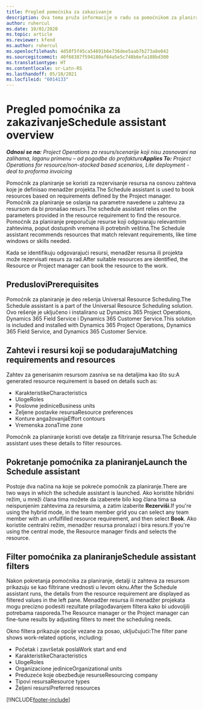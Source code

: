 ```yaml
---
title: Pregled pomoćnika za zakazivanje
description: Ova tema pruža informacije o radu sa pomoćnikom za planiranje radi rezervisanja resursa.
author: ruhercul
ms.date: 10/01/2020
ms.topic: article
ms.reviewer: kfend
ms.author: ruhercul
ms.openlocfilehash: 4d58f5f45ca54691b6e736dee5aab7b273a8e042
ms.sourcegitcommit: 40f68387f594180af64a5e5c748b6efa188bd300
ms.translationtype: HT
ms.contentlocale: sr-Latn-RS
ms.lasthandoff: 05/10/2021
ms.locfileid: "6014133"
---
```

# <a name="schedule-assistant-overview"></a><span data-ttu-id="7c6a0-103">Pregled pomoćnika za zakazivanje</span><span class="sxs-lookup"><span data-stu-id="7c6a0-103">Schedule assistant overview</span></span>

<span data-ttu-id="7c6a0-104">_**Odnosi se na:** Project Operations za resurs/scenarije koji nisu zasnovani na zalihama, laganu primenu – od pogodbe do profakture_</span><span class="sxs-lookup"><span data-stu-id="7c6a0-104">_**Applies To:** Project Operations for resource/non-stocked based scenarios, Lite deployment - deal to proforma invoicing_</span></span>

<span data-ttu-id="7c6a0-105">Pomoćnik za planiranje se koristi za rezervisanje resursa na osnovu zahteva koje je definisao menadžer projekta.</span><span class="sxs-lookup"><span data-stu-id="7c6a0-105">The Schedule assistant is used to book resources based on requirements defined by the Project manager.</span></span> <span data-ttu-id="7c6a0-106">Pomoćnik za planiranje se oslanja na parametre navedene u zahtevu za resursom da bi pronašao resurs.</span><span class="sxs-lookup"><span data-stu-id="7c6a0-106">The schedule assistant relies on the parameters provided in the resource requirement to find the resource.</span></span> <span data-ttu-id="7c6a0-107">Pomoćnik za planiranje preporučuje resurse koji odgovaraju relevantnim zahtevima, poput dostupnih vremena ili potrebnih veština.</span><span class="sxs-lookup"><span data-stu-id="7c6a0-107">The Schedule assistant recommends resources that match relevant requirements, like time windows or skills needed.</span></span>

<span data-ttu-id="7c6a0-108">Kada se identifikuju odgovarajući resursi, menadžer resursa ili projekta može rezervisati resurs za rad.</span><span class="sxs-lookup"><span data-stu-id="7c6a0-108">After suitable resources are identified, the Resource or Project manager can book the resource to the work.</span></span>

## <a name="prerequisites"></a><span data-ttu-id="7c6a0-109">Preduslovi</span><span class="sxs-lookup"><span data-stu-id="7c6a0-109">Prerequisites</span></span>

<span data-ttu-id="7c6a0-110">Pomoćnik za planiranje je deo rešenja Universal Resource Scheduling.</span><span class="sxs-lookup"><span data-stu-id="7c6a0-110">The Schedule assistant is a part of the Universal Resource Scheduling solution.</span></span> <span data-ttu-id="7c6a0-111">Ovo rešenje je uključeno i instalirano uz Dynamics 365 Project Operations, Dynamics 365 Field Service i Dynamics 365 Customer Service.</span><span class="sxs-lookup"><span data-stu-id="7c6a0-111">This solution is included and installed with Dynamics 365 Project Operations, Dynamics 365 Field Service, and Dynamics 365 Customer Service.</span></span>

## <a name="matching-requirements-and-resources"></a><span data-ttu-id="7c6a0-112">Zahtevi i resursi koji se podudaraju</span><span class="sxs-lookup"><span data-stu-id="7c6a0-112">Matching requirements and resources</span></span>

<span data-ttu-id="7c6a0-113">Zahtev za generisanim resursom zasniva se na detaljima kao što su:</span><span class="sxs-lookup"><span data-stu-id="7c6a0-113">A generated resource requirement is based on details such as:</span></span>

-   <span data-ttu-id="7c6a0-114">Karakteristike</span><span class="sxs-lookup"><span data-stu-id="7c6a0-114">Characteristics</span></span>
-   <span data-ttu-id="7c6a0-115">Uloge</span><span class="sxs-lookup"><span data-stu-id="7c6a0-115">Roles</span></span>
-   <span data-ttu-id="7c6a0-116">Poslovne jedinice</span><span class="sxs-lookup"><span data-stu-id="7c6a0-116">Business units</span></span>
-   <span data-ttu-id="7c6a0-117">Željene postavke resursa</span><span class="sxs-lookup"><span data-stu-id="7c6a0-117">Resource preferences</span></span>
-   <span data-ttu-id="7c6a0-118">Konture angažovanja</span><span class="sxs-lookup"><span data-stu-id="7c6a0-118">Effort contours</span></span>
-   <span data-ttu-id="7c6a0-119">Vremenska zona</span><span class="sxs-lookup"><span data-stu-id="7c6a0-119">Time zone</span></span>

<span data-ttu-id="7c6a0-120">Pomoćnik za planiranje koristi ove detalje za filtriranje resursa.</span><span class="sxs-lookup"><span data-stu-id="7c6a0-120">The Schedule assistant uses these details to filter resources.</span></span>

## <a name="launch-the-schedule-assistant"></a><span data-ttu-id="7c6a0-121">Pokretanje pomoćnika za planiranje</span><span class="sxs-lookup"><span data-stu-id="7c6a0-121">Launch the Schedule assistant</span></span>

<span data-ttu-id="7c6a0-122">Postoje dva načina na koje se pokreće pomoćnik za planiranje.</span><span class="sxs-lookup"><span data-stu-id="7c6a0-122">There are two ways in which the schedule assistant is launched.</span></span> <span data-ttu-id="7c6a0-123">Ako koristite hibridni režim, u mreži člana tima možete da izaberete bilo kog člana tima sa neispunjenim zahtevima za resursima, a zatim izaberite **Rezerviši**.</span><span class="sxs-lookup"><span data-stu-id="7c6a0-123">If you're using the hybrid mode, in the team member grid you can select any team member with an unfulfilled resource requirement, and then select **Book**.</span></span> <span data-ttu-id="7c6a0-124">Ako koristite centralni režim, menadžer resursa pronalazi i bira resurs.</span><span class="sxs-lookup"><span data-stu-id="7c6a0-124">If you're using the central mode, the Resource manager finds and selects the resource.</span></span>

## <a name="schedule-assistant-filters"></a><span data-ttu-id="7c6a0-125">Filter pomoćnika za planiranje</span><span class="sxs-lookup"><span data-stu-id="7c6a0-125">Schedule assistant filters</span></span>

<span data-ttu-id="7c6a0-126">Nakon pokretanja pomoćnika za planiranje, detalji iz zahteva za resursom prikazuju se kao filtrirane vrednosti u levom oknu.</span><span class="sxs-lookup"><span data-stu-id="7c6a0-126">After the Schedule assistant runs, the details from the resource requirement are displayed as filtered values in the left pane.</span></span> <span data-ttu-id="7c6a0-127">Menadžer resursa ili menadžer projekata mogu precizno podesiti rezultate prilagođavanjem filtera kako bi udovoljili potrebama rasporeda.</span><span class="sxs-lookup"><span data-stu-id="7c6a0-127">The Resource manager or the Project manager can fine-tune results by adjusting filters to meet the scheduling needs.</span></span>

<span data-ttu-id="7c6a0-128">Okno filtera prikazuje opcije vezane za posao, uključujući:</span><span class="sxs-lookup"><span data-stu-id="7c6a0-128">The filter pane shows work-related options, including:</span></span>

-   <span data-ttu-id="7c6a0-129">Početak i završetak posla</span><span class="sxs-lookup"><span data-stu-id="7c6a0-129">Work start and end</span></span>
-   <span data-ttu-id="7c6a0-130">Karakteristike</span><span class="sxs-lookup"><span data-stu-id="7c6a0-130">Characteristics</span></span>
-   <span data-ttu-id="7c6a0-131">Uloge</span><span class="sxs-lookup"><span data-stu-id="7c6a0-131">Roles</span></span>
-   <span data-ttu-id="7c6a0-132">Organizacione jedinice</span><span class="sxs-lookup"><span data-stu-id="7c6a0-132">Organizational units</span></span>
-   <span data-ttu-id="7c6a0-133">Preduzeće koje obezbeđuje resurse</span><span class="sxs-lookup"><span data-stu-id="7c6a0-133">Resourcing company</span></span>
-   <span data-ttu-id="7c6a0-134">Tipovi resursa</span><span class="sxs-lookup"><span data-stu-id="7c6a0-134">Resource types</span></span>
-   <span data-ttu-id="7c6a0-135">Željeni resursi</span><span class="sxs-lookup"><span data-stu-id="7c6a0-135">Preferred resources</span></span>


[!INCLUDE[footer-include](../includes/footer-banner.md)]
